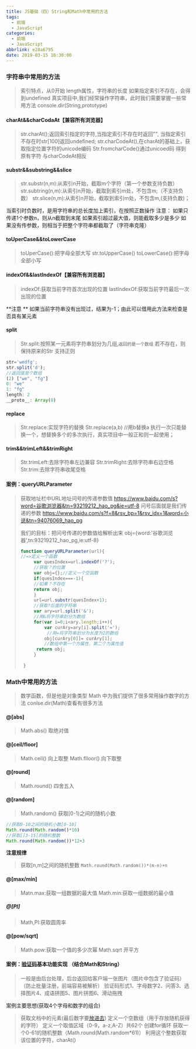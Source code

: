 ```yaml
---
title: JS基础（四）String和Math中常用的方法
tags:
  - 前端
  - JavaScript
categories:
  - 前端
  - JavaScript
abbrlink: e28a6795
date: 2019-03-15 16:30:00
---
```


### 字符串中常用的方法

> 索引特点，从0开始 
> length属性，字符串的长度 
> 如果指定索引不存在，会得到undefined 
> 真实项目中,我们经常操作字符串，此时我们需要掌握一些常用方法 
> console.dir(String,prototype)

<!--more-->

#### charAt&&charCodaAt【兼容所有浏览器】

> str.charAt();返回索引指定的字符,当指定索引不存在时返回"", 
> 当指定索引不存在时str[100]返回undefined; 
> str.charCodeAt(),在charAt的基础上，获取指定位置字符的unicode编码 
> Str.fromcharCode()通过unicoed码 得到原有字符 与charCodeAt相反

#### substr&&substring&&slice
> str.substr(n,m):从索引n开始，截取m个字符（第一个参数支持负数） 
str.subtring(n,m):从索引n开始，截取到索引m处，不包含m;（不支持负数） 
str.slice(n,m):从索引n开始，截取到索引m处，不包含m,(支持负数)；
> 
当索引时负数时，是用字符串的总长度加上索引，在按照正数操作 
注意： 
如果只传递1个参数n，则从n截取到末尾 
如果索引超过最大值，则能截取多少是多少 
如果没有传参数，则相当于把整个字符串都截取了（字符串克隆）

#### toUperCase&&toLowerCase
> toUperCase():把字母全部大写 str.toUpperCase() 
toLowerCase():把字母全部小写

#### indexOf&&lastIndexOf【兼容所有浏览器】
> indexOf:获取当前字符首次出现的位置 
lastIndexOf:获取当前字符最后一次出现的位置

**注意 **
如果当前字符串没有出现过，结果为-1；由此可以借用此方法来检查是否具有某元素

#### split

> Str.split:按照某一元素将字符串划分为几组,`返回的是一个数组` 
> 若不存在，则保持原来的Str 
> 支持正则

```javascript
str='wedfg';
str.split('d');
//返回值是个数组
(2) ["we", "fg"]
0: "we"
1: "fg"
length: 2
__proto__: Array(0)
```

#### replace

> Str.replace:实现字符的替换 
> Str.replace(a,b) //用b替换a 
> 执行一次只能替换一个，想替换多个的多次执行，真实项目中一般正和则一起使用；

#### trim&&trimLeft&&trimRight

> Str.trimLeft:去除字符串左边兼容 
> Str.trimRight:去除字符串右边空格 
> Str.trim:去除字符串收尾空格

#### 案例：queryURLParameter

> 获取地址栏中URL地址问号的传递参数值 
> https://www.baidu.com/s?word=谷歌浏览器&tn=93219212_hao_pg&ie=utf-8 
> 问号后面就是我们传递的参数 
> https://www.baidu.com/s?f=8&rsv_bp=1&rsv_idx=1&word=小说&tn=94076069_hao_pg
>
> 我们的目标：把问号传递的参数值给解析出来 
> obj={word:’谷歌浏览器’,tn:93219212_hao_pg,ie:utf-8}
> ```javascript
> function queryURLParameter(url){
> //=>定义一个函数
>      var quesIndex=url.indexOf('?');
>      //获取？的位置
>      var obj={};//定义一个空函数
>      if(quesIndex===-1){
>      //如果？不存在
>      return obj;
>      }
>      url=url.substr(quesIndex+1);
>      //获取?后面的字符串
>      var ary=url.split('&');
>      //用&将字符串划分为数组
>      for(var i=0;i<ary.length;i++){
>          var curAry=ary[i].split('=');
>           //用=将字符串划分为长度为2的数组
>          obj[curAry[0]]= curAry[1];
>          //数组中第一个为属性，第二个为属性值
>       return obj;
>      }       
>  
>  }
> ```

### Math中常用的方法

> 数学函数，但是他是对象类型 
> Math 中为我们提供了很多常用操作数字的方法 
> conlse.dir(Math)查看有很多方法

#### @[abs]

> Math.abs() 取绝对值

#### @[ceil/floor]

> Math.ceil() 向上取整 
> Math.flloor() 向下取整

#### @[round]

> Math.round() 四舍五入

#### @[random]

> Math.random() 获取[0-1)之间的随机小数

```javascript
//获取0-10之间的随机小数[0-10]
Math.round(Math.random()*10)
//获取[]3-15]的随机整数
Math.round(Math.random())*12+3
```

**注意规律**

> 获取[n,m]之间的随机整数 
> `Math.round(Math.random())*(m-n)+n`

#### @[max/min]

> Matn.max:获取一组数据的最大值 
> Math.min:获取一组数据的最小值

##### @[PI]

> Math,PI:获取圆周率

#### @[pow/sqrt]

> Math.pow:获取一个值的多少次幂 
> Math.sqrt 开平方

#### 案例：[验证码](https://www.baidu.com/s?wd=%E9%AA%8C%E8%AF%81%E7%A0%81&tn=24004469_oem_dg&rsv_dl=gh_pl_sl_csd)基本功能实现 （结合Math和String）

> 一般是由后台处理，后台返回给客户端一张图片（图片中包含了验证码） （防止批量注册，前端容易被解析） 
> 验证码形式1、字母数字2、问答3、选择图片4、成语拼图5、图片拼图6、滑动拖拽

案例主要思想(获取4个字母和数字的组合)

> 获取文档中的元素(最后数字要[放进去](https://www.baidu.com/s?wd=%E6%94%BE%E8%BF%9B%E5%8E%BB&tn=24004469_oem_dg&rsv_dl=gh_pl_sl_csd)) 
> 定义一个空数组（用于存放随机获得的字符） 
> 定义一个取值区域（0-9，a-z,A-Z）共62个 
> 创建for循环 
> 获取一个0-61的随机整数（Math.round(Math.random*61)） 
> 利用这个整数获取该位置的字符，charAt()